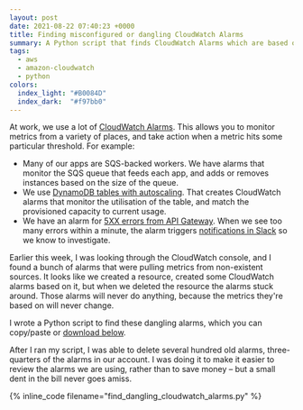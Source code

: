 ```yaml
---
layout: post
date: 2021-08-22 07:40:23 +0000
title: Finding misconfigured or dangling CloudWatch Alarms
summary: A Python script that finds CloudWatch Alarms which are based on a now non-existent source.
tags:
  - aws
  - amazon-cloudwatch
  - python
colors:
  index_light: "#B0084D"
  index_dark:  "#f97bb0"
---
```


At work, we use a lot of [CloudWatch Alarms][alarms].
This allows you to monitor metrics from a variety of places, and take action when a metric hits some particular threshold.
For example:

-   Many of our apps are SQS-backed workers.
    We have alarms that monitor the SQS queue that feeds each app, and adds or removes instances based on the size of the queue.
-   We use [DynamoDB tables with autoscaling][dynamodb].
    That creates CloudWatch alarms that monitor the utilisation of the table, and match the provisioned capacity to current usage.
-   We have an alarm for [5XX errors from API Gateway][gateway].
    When we see too many errors within a minute, the alarm triggers [notifications in Slack][slack_alarms] so we know to investigate.

Earlier this week, I was looking through the CloudWatch console, and I found a bunch of alarms that were pulling metrics from non-existent sources.
It looks like we created a resource, created some CloudWatch alarms based on it, but when we deleted the resource the alarms stuck around.
Those alarms will never do anything, because the metrics they're based on will never change.

I wrote a Python script to find these dangling alarms, which you can copy/paste or [download below](/files/2021/find_dangling_cloudwatch_alarms.py).

After I ran my script, I was able to delete several hundred old alarms, three-quarters of the alarms in our account.
I was doing it to make it easier to review the alarms we are using, rather than to save money – but a small dent in the bill never goes amiss.

{% inline_code filename="find_dangling_cloudwatch_alarms.py" %}

[alarms]: https://docs.aws.amazon.com/AmazonCloudWatch/latest/monitoring/AlarmThatSendsEmail.html
[dynamodb]: https://docs.aws.amazon.com/amazondynamodb/latest/developerguide/AutoScaling.html
[gateway]: https://docs.aws.amazon.com/apigateway/latest/developerguide/api-gateway-metrics-and-dimensions.html
[slack_alarms]: https://stacks.wellcomecollection.org/getting-helpful-cloudwatch-alarms-in-slack-ba98fcbe6d31
